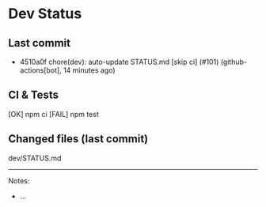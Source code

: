 # Dev Status

## Last commit
- 4510a0f chore(dev): auto-update STATUS.md [skip ci] (#101) (github-actions[bot], 14 minutes ago)
## CI & Tests
[OK] npm ci
[FAIL] npm test

## Changed files (last commit)
dev/STATUS.md

---
Notes:
- ...
